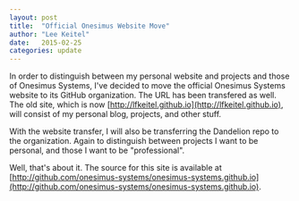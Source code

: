 ```yaml
---
layout: post
title:  "Official Onesimus Website Move"
author: "Lee Keitel"
date:   2015-02-25
categories: update
---
```


In order to distinguish between my personal website and projects and those of Onesimus Systems, I've decided to move the official Onesimus Systems website to its GitHub organization. The URL has been transfered as well. The old site, which is now [http://lfkeitel.github.io](http://lfkeitel.github.io), will consist of my personal blog, projects, and other stuff.

With the website transfer, I will also be transferring the Dandelion repo to the organization. Again to distinguish between projects I want to be personal, and those I want to be "professional".

Well, that's about it. The source for this site is available at [http://github.com/onesimus-systems/onesimus-systems.github.io](http://github.com/onesimus-systems/onesimus-systems.github.io).
